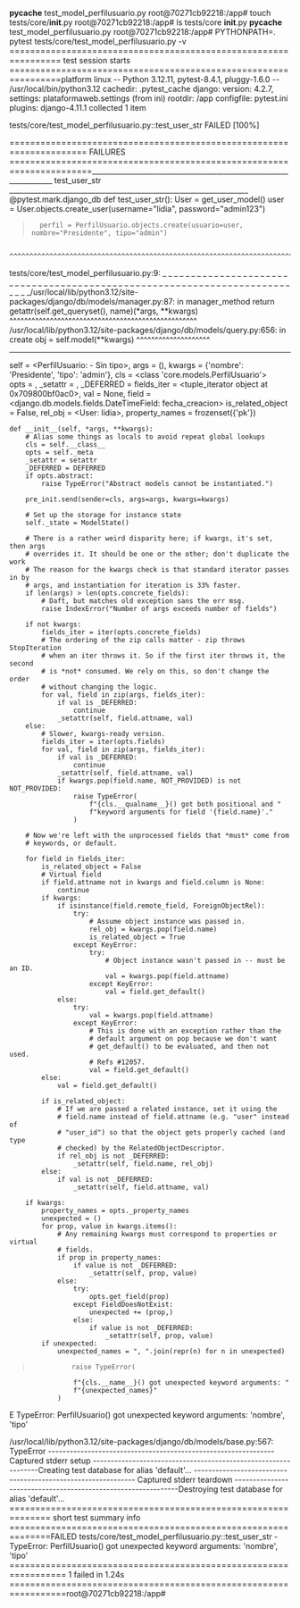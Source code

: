 __pycache__  test_model_perfilusuario.py
root@70271cb92218:/app# touch tests/core/__init__.py
root@70271cb92218:/app# ls tests/core
__init__.py  __pycache__  test_model_perfilusuario.py
root@70271cb92218:/app# PYTHONPATH=. pytest tests/core/test_model_perfilusuario.py -v
================================================================ test session starts ================================================================platform linux -- Python 3.12.11, pytest-8.4.1, pluggy-1.6.0 -- /usr/local/bin/python3.12
cachedir: .pytest_cache
django: version: 4.2.7, settings: plataformaweb.settings (from ini)
rootdir: /app
configfile: pytest.ini
plugins: django-4.11.1
collected 1 item

tests/core/test_model_perfilusuario.py::test_user_str FAILED                                                                                  [100%]

===================================================================== FAILURES ======================================================================___________________________________________________________________ test_user_str ___________________________________________________________________
    @pytest.mark.django_db
    def test_user_str():
        User = get_user_model()
        user = User.objects.create_user(username="lidia", password="admin123")
>       perfil = PerfilUsuario.objects.create(usuario=user, nombre="Presidente", tipo="admin")
                 ^^^^^^^^^^^^^^^^^^^^^^^^^^^^^^^^^^^^^^^^^^^^^^^^^^^^^^^^^^^^^^^^^^^^^^^^^^^^^

tests/core/test_model_perfilusuario.py:9:
_ _ _ _ _ _ _ _ _ _ _ _ _ _ _ _ _ _ _ _ _ _ _ _ _ _ _ _ _ _ _ _ _ _ _ _ _ _ _ _ _ _ _ _ _ _ _ _ _ _ _ _ _ _ _ _ _ _ _ _ _ _ _ _ _ _ _ _ _ _ _ _ _ _ _/usr/local/lib/python3.12/site-packages/django/db/models/manager.py:87: in manager_method
    return getattr(self.get_queryset(), name)(*args, **kwargs)
           ^^^^^^^^^^^^^^^^^^^^^^^^^^^^^^^^^^^^^^^^^^^^^^^^^^^
/usr/local/lib/python3.12/site-packages/django/db/models/query.py:656: in create
    obj = self.model(**kwargs)
          ^^^^^^^^^^^^^^^^^^^^
_ _ _ _ _ _ _ _ _ _ _ _ _ _ _ _ _ _ _ _ _ _ _ _ _ _ _ _ _ _ _ _ _ _ _ _ _ _ _ _ _ _ _ _ _ _ _ _ _ _ _ _ _ _ _ _ _ _ _ _ _ _ _ _ _ _ _ _ _ _ _ _ _ _ _
self = <PerfilUsuario:  - Sin tipo>, args = (), kwargs = {'nombre': 'Presidente', 'tipo': 'admin'}, cls = <class 'core.models.PerfilUsuario'>        
opts = <Options for PerfilUsuario>, _setattr = <built-in function setattr>, _DEFERRED = <Deferred field>
fields_iter = <tuple_iterator object at 0x709800bf0ac0>, val = None, field = <django.db.models.fields.DateTimeField: fecha_creacion>
is_related_object = False, rel_obj = <User: lidia>, property_names = frozenset({'pk'})

    def __init__(self, *args, **kwargs):
        # Alias some things as locals to avoid repeat global lookups
        cls = self.__class__
        opts = self._meta
        _setattr = setattr
        _DEFERRED = DEFERRED
        if opts.abstract:
            raise TypeError("Abstract models cannot be instantiated.")

        pre_init.send(sender=cls, args=args, kwargs=kwargs)

        # Set up the storage for instance state
        self._state = ModelState()

        # There is a rather weird disparity here; if kwargs, it's set, then args
        # overrides it. It should be one or the other; don't duplicate the work
        # The reason for the kwargs check is that standard iterator passes in by
        # args, and instantiation for iteration is 33% faster.
        if len(args) > len(opts.concrete_fields):
            # Daft, but matches old exception sans the err msg.
            raise IndexError("Number of args exceeds number of fields")

        if not kwargs:
            fields_iter = iter(opts.concrete_fields)
            # The ordering of the zip calls matter - zip throws StopIteration
            # when an iter throws it. So if the first iter throws it, the second
            # is *not* consumed. We rely on this, so don't change the order
            # without changing the logic.
            for val, field in zip(args, fields_iter):
                if val is _DEFERRED:
                    continue
                _setattr(self, field.attname, val)
        else:
            # Slower, kwargs-ready version.
            fields_iter = iter(opts.fields)
            for val, field in zip(args, fields_iter):
                if val is _DEFERRED:
                    continue
                _setattr(self, field.attname, val)
                if kwargs.pop(field.name, NOT_PROVIDED) is not NOT_PROVIDED:
                    raise TypeError(
                        f"{cls.__qualname__}() got both positional and "
                        f"keyword arguments for field '{field.name}'."
                    )

        # Now we're left with the unprocessed fields that *must* come from
        # keywords, or default.

        for field in fields_iter:
            is_related_object = False
            # Virtual field
            if field.attname not in kwargs and field.column is None:
                continue
            if kwargs:
                if isinstance(field.remote_field, ForeignObjectRel):
                    try:
                        # Assume object instance was passed in.
                        rel_obj = kwargs.pop(field.name)
                        is_related_object = True
                    except KeyError:
                        try:
                            # Object instance wasn't passed in -- must be an ID.
                            val = kwargs.pop(field.attname)
                        except KeyError:
                            val = field.get_default()
                else:
                    try:
                        val = kwargs.pop(field.attname)
                    except KeyError:
                        # This is done with an exception rather than the
                        # default argument on pop because we don't want
                        # get_default() to be evaluated, and then not used.
                        # Refs #12057.
                        val = field.get_default()
            else:
                val = field.get_default()

            if is_related_object:
                # If we are passed a related instance, set it using the
                # field.name instead of field.attname (e.g. "user" instead of
                # "user_id") so that the object gets properly cached (and type
                # checked) by the RelatedObjectDescriptor.
                if rel_obj is not _DEFERRED:
                    _setattr(self, field.name, rel_obj)
            else:
                if val is not _DEFERRED:
                    _setattr(self, field.attname, val)

        if kwargs:
            property_names = opts._property_names
            unexpected = ()
            for prop, value in kwargs.items():
                # Any remaining kwargs must correspond to properties or virtual
                # fields.
                if prop in property_names:
                    if value is not _DEFERRED:
                        _setattr(self, prop, value)
                else:
                    try:
                        opts.get_field(prop)
                    except FieldDoesNotExist:
                        unexpected += (prop,)
                    else:
                        if value is not _DEFERRED:
                            _setattr(self, prop, value)
            if unexpected:
                unexpected_names = ", ".join(repr(n) for n in unexpected)
>               raise TypeError(
                    f"{cls.__name__}() got unexpected keyword arguments: "
                    f"{unexpected_names}"
                )
E               TypeError: PerfilUsuario() got unexpected keyword arguments: 'nombre', 'tipo'

/usr/local/lib/python3.12/site-packages/django/db/models/base.py:567: TypeError
--------------------------------------------------------------- Captured stderr setup ---------------------------------------------------------------Creating test database for alias 'default'...
------------------------------------------------------------- Captured stderr teardown --------------------------------------------------------------Destroying test database for alias 'default'...
============================================================== short test summary info ==============================================================FAILED tests/core/test_model_perfilusuario.py::test_user_str - TypeError: PerfilUsuario() got unexpected keyword arguments: 'nombre', 'tipo'
================================================================= 1 failed in 1.24s =================================================================root@70271cb92218:/app#
